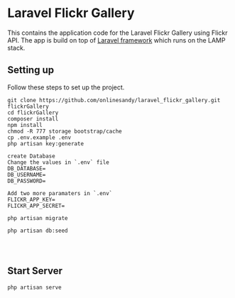 # Laravel Flickr Gallery

This contains the application code for the  Laravel Flickr Gallery using Flickr API. 
	The app is build on top of [Laravel framework](http://laravel.com/docs) 
	which runs on the LAMP stack.


## Setting up

Follow these steps to set up the project.

```
git clone https://github.com/onlinesandy/laravel_flickr_gallery.git flickrGallery
cd flickrGallery
composer install
npm install
chmod -R 777 storage bootstrap/cache
cp .env.example .env
php artisan key:generate

create Database
Change the values in `.env` file 
DB_DATABASE=
DB_USERNAME=
DB_PASSWORD=

Add two more paramaters in `.env`
FLICKR_APP_KEY=
FLICKR_APP_SECRET=

php artisan migrate

php artisan db:seed




```

## Start Server

```
php artisan serve



```



